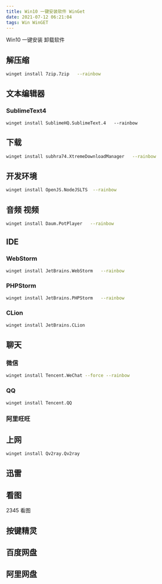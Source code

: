 ```yaml
---
title: Win10 一键安装软件 WinGet
date: 2021-07-12 06:21:04
tags: Win WinGET
---
```


Win10 一键安装 卸载软件

<!-- more -->

## 解压缩

```bash
winget install 7zip.7zip   --rainbow 
```

## 文本编辑器

### SublimeText4

```
winget install SublimeHQ.SublimeText.4   --rainbow 
```

## 下载

```bash
winget install subhra74.XtremeDownloadManager   --rainbow 
```

## 开发环境

```bash
winget install OpenJS.NodeJSLTS  --rainbow 
```

## 音频 视频

```bash
winget install Daum.PotPlayer   --rainbow 
```

## IDE

### WebStorm

```bash
winget install JetBrains.WebStorm   --rainbow 
```

### PHPStorm

```bash
winget install JetBrains.PHPStorm   --rainbow 
```

### CLion

```bash
winget install JetBrains.CLion
```

## 聊天

### 微信

```bash
winget install Tencent.WeChat --force --rainbow 
```

### QQ

```bash
winget install Tencent.QQ
```

### 阿里旺旺


## 上网

```bash
winget install Qv2ray.Qv2ray
```

## 迅雷

## 看图

2345 看图

## 按键精灵

## 百度网盘

## 阿里网盘
